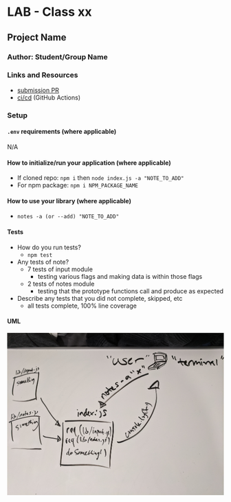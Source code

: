 # LAB - Class xx

## Project Name

### Author: Student/Group Name

### Links and Resources

- [submission PR](https://github.com/claytonjones-401n16/lab-01/pull/2)
- [ci/cd](https://github.com/claytonjones-401n16/lab-01/actions) (GitHub Actions)

### Setup

#### `.env` requirements (where applicable)

N/A

#### How to initialize/run your application (where applicable)

- If cloned repo: `npm i` then `node index.js -a "NOTE_TO_ADD"`
- For npm package: `npm i NPM_PACKAGE_NAME`

#### How to use your library (where applicable)
- `notes -a (or --add) "NOTE_TO_ADD"`

#### Tests

- How do you run tests?
  - `npm test`
- Any tests of note?
  - 7 tests of input module
    - testing various flags and making data is within those flags
  - 2 tests of notes module
    - testing that the prototype functions call and produce as expected
- Describe any tests that you did not complete, skipped, etc
  - all tests complete, 100% line coverage

#### UML


![lab=01](./assets/lab-01-UML.jpg)
